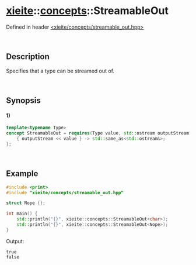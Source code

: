 # [xieite](../../xieite.md)\:\:[concepts](../../concepts.md)\:\:StreamableOut
Defined in header [<xieite/concepts/streamable_out.hpp>](../../../include/xieite/concepts/streamable_out.hpp)

&nbsp;

## Description
Specifies that a type can be streamed out of.

&nbsp;

## Synopsis
#### 1)
```cpp
template<typename Type>
concept StreamableOut = requires(Type value, std::ostream outputStream) {
    { outputStream << value } -> std::same_as<std::ostream&>;
};
```

&nbsp;

## Example
```cpp
#include <print>
#include "xieite/concepts/streamable_out.hpp"

struct Nope {};

int main() {
    std::println("{}", xieite::concepts::StreamableOut<char>);
    std::println("{}", xieite::concepts::StreamableOut<Nope>);
}
```
Output:
```
true
false
```
